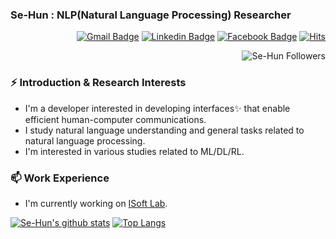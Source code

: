 ### Se-Hun : NLP(Natural Language Processing) Researcher

<div align=right>

[![Gmail Badge](https://img.shields.io/badge/Gmail-d14836?style=flat-square&logo=Gmail&logoColor=white&link=mailto:sehunhu5247@gmail.com)](mailto:sehunhu5247@gmail.com)
[![Linkedin Badge](https://img.shields.io/badge/-LinkedIn-blue?style=flat-square&logo=Linkedin&logoColor=white&link=https://www.linkedin.com/in/sehun-hu-b6b255193/)](https://www.linkedin.com/in/sehun-hu-b6b255193) 
[![Facebook Badge](https://img.shields.io/badge/facebook-1877f2?style=flat-square&logo=facebook&logoColor=white&link=https://www.facebook.com/sehunsehunhu)](https://www.facebook.com/sehunsehunhu)
[![Hits](https://hits.seeyoufarm.com/api/count/incr/badge.svg?url=https%3A%2F%2Fgithub.com%2FSe-Hun&count_bg=%2379C83D&title_bg=%23555555&icon=&icon_color=%23E7E7E7&title=hits&edge_flat=false)](https://hits.seeyoufarm.com)
  
![Se-Hun Followers](https://img.shields.io/github/followers/Se-Hun?style=social)

</div>

### ⚡ Introduction & Research Interests

* I'm a developer interested in developing interfaces✨ that enable efficient human-computer communications.
* I study natural language understanding and general tasks related to natural language processing.
* I'm interested in various studies related to ML/DL/RL.

### 📫 Work Experience

* I'm currently working on [ISoft Lab](http://isoft.cnu.ac.kr/).

[![Se-Hun's github stats](https://github-readme-stats.vercel.app/api?username=Se-Hun&show_icons=true&count_private=true)](https://github.com/anuraghazra/github-readme-stats) [![Top Langs](https://github-readme-stats.vercel.app/api/top-langs/?username=Se-Hun&layout=compact&hide=jupyter%20notebook,HTML)](https://github.com/anuraghazra/github-readme-stats)

<!--
**Se-Hun/Se-Hun** is a ✨ _special_ ✨ repository because its `README.md` (this file) appears on your GitHub profile.

Here are some ideas to get you started:

- 🔭 I’m currently working on ...
- 🌱 I’m currently learning ...
- 👯 I’m looking to collaborate on ...
- 🤔 I’m looking for help with ...
- 💬 Ask me about ...
- 📫 How to reach me: ...
- 😄 Pronouns: ...
- ⚡ Fun fact: ...
-->
